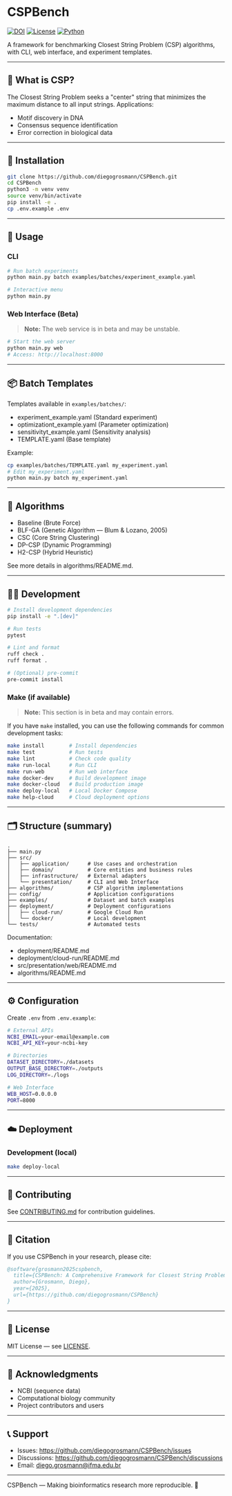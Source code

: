 # CSPBench

[![DOI](https://zenodo.org/badge/DOI/10.5281/zenodo.17136438.svg)](https://doi.org/10.5281/zenodo.17136438)
[![License](https://img.shields.io/badge/License-MIT-blue.svg)](LICENSE)
[![Python](https://img.shields.io/badge/python-3.8+-blue.svg)](https://www.python.org/downloads/)

A framework for benchmarking Closest String Problem (CSP) algorithms, with CLI, web interface, and experiment templates.

---

## 🔎 What is CSP?

The Closest String Problem seeks a "center" string that minimizes the maximum distance to all input strings. Applications:
- Motif discovery in DNA
- Consensus sequence identification
- Error correction in biological data

---

## 🚀 Installation

```bash
git clone https://github.com/diegogrosmann/CSPBench.git
cd CSPBench
python3 -m venv venv
source venv/bin/activate
pip install -e .
cp .env.example .env
```

---

## 🧭 Usage

### CLI
```bash
# Run batch experiments
python main.py batch examples/batches/experiment_example.yaml

# Interactive menu
python main.py
```

### Web Interface (Beta)
> **Note:** The web service is in beta and may be unstable.

```bash
# Start the web server
python main.py web
# Access: http://localhost:8000
```

---

## 📦 Batch Templates

Templates available in `examples/batches/`:
- experiment_example.yaml    (Standard experiment)
- optimizationt_example.yaml (Parameter optimization)
- sensitivityt_example.yaml  (Sensitivity analysis)
- TEMPLATE.yaml              (Base template)

Example:
```bash
cp examples/batches/TEMPLATE.yaml my_experiment.yaml
# Edit my_experiment.yaml
python main.py batch my_experiment.yaml
```

---

## 🧠 Algorithms

- Baseline (Brute Force)
- BLF-GA (Genetic Algorithm — Blum & Lozano, 2005)
- CSC (Core String Clustering)
- DP-CSP (Dynamic Programming)
- H2-CSP (Hybrid Heuristic)

See more details in algorithms/README.md.

---

## 🧑‍💻 Development

```bash
# Install development dependencies
pip install -e ".[dev]"

# Run tests
pytest

# Lint and format
ruff check .
ruff format .

# (Optional) pre-commit
pre-commit install
```

### Make (if available)
> **Note:** This section is in beta and may contain errors.

If you have `make` installed, you can use the following commands for common development tasks:
```bash
make install        # Install dependencies
make test           # Run tests
make lint           # Check code quality
make run-local      # Run CLI
make run-web        # Run web interface
make docker-dev     # Build development image
make docker-cloud   # Build production image
make deploy-local   # Local Docker Compose
make help-cloud     # Cloud deployment options
```

---

## 🗂️ Structure (summary)

```
.
├── main.py
├── src/
│   ├── application/      # Use cases and orchestration
│   ├── domain/           # Core entities and business rules
│   ├── infrastructure/   # External adapters
│   └── presentation/     # CLI and Web Interface
├── algorithms/           # CSP algorithm implementations
├── config/               # Application configurations
├── examples/             # Dataset and batch examples
├── deployment/           # Deployment configurations
│   ├── cloud-run/        # Google Cloud Run
│   └── docker/           # Local development
└── tests/                # Automated tests
```

Documentation:
- deployment/README.md
- deployment/cloud-run/README.md
- src/presentation/web/README.md
- algorithms/README.md

---

## ⚙️ Configuration

Create `.env` from `.env.example`:
```bash
# External APIs
NCBI_EMAIL=your-email@example.com
NCBI_API_KEY=your-ncbi-key

# Directories
DATASET_DIRECTORY=./datasets
OUTPUT_BASE_DIRECTORY=./outputs
LOG_DIRECTORY=./logs

# Web Interface
WEB_HOST=0.0.0.0
PORT=8000
```

---

## ☁️ Deployment

### Development (local)
```bash
make deploy-local
```
---

## 🤝 Contributing

See [CONTRIBUTING.md](CONTRIBUTING.md) for contribution guidelines.

---

## 📝 Citation

If you use CSPBench in your research, please cite:
```bibtex
@software{grosmann2025cspbench,
  title={CSPBench: A Comprehensive Framework for Closest String Problem Benchmarking},
  author={Grosmann, Diego},
  year={2025},
  url={https://github.com/diegogrosmann/CSPBench}
}
```

---

## 📜 License

MIT License — see [LICENSE](LICENSE).

---

## 🙏 Acknowledgments

- NCBI (sequence data)
- Computational biology community
- Project contributors and users

---

## 📞 Support

- Issues: https://github.com/diegogrosmann/CSPBench/issues
- Discussions: https://github.com/diegogrosmann/CSPBench/discussions
- Email: diego.grosmann@ifma.edu.br

---

CSPBench — Making bioinformatics research more reproducible. 🧬
